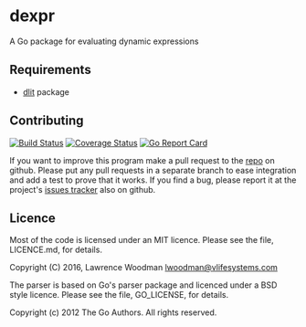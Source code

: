 dexpr
====
A Go package for evaluating dynamic expressions

Requirements
------------
* [dlit](https://github.com/lawrencewoodman/dlit) package


Contributing
------------

[![Build Status](https://travis-ci.org/LawrenceWoodman/dexpr.svg?branch=master)](https://travis-ci.org/LawrenceWoodman/dexpr)
[![Coverage Status](https://coveralls.io/repos/LawrenceWoodman/dexpr/badge.svg?branch=master)](https://coveralls.io/r/LawrenceWoodman/dexpr?branch=master)
[![Go Report Card](https://goreportcard.com/badge/github.com/LawrenceWoodman/dexpr)](https://goreportcard.com/report/github.com/LawrenceWoodman/dexpr)

If you want to improve this program make a pull request to the [repo](https://github.com/LawrenceWoodman/dexpr) on github.  Please put any pull requests in a separate branch to ease integration and add a test to prove that it works.  If you find a bug, please report it at the project's [issues tracker](https://github.com/LawrenceWoodman/dexpr/issues) also on github.


Licence
-------
Most of the code is licensed under an MIT licence.  Please see the file, LICENCE.md, for details.

Copyright (C) 2016, Lawrence Woodman <lwoodman@vlifesystems.com>


The parser is based on Go's parser package and licenced under a BSD style licence.  Please see the file, GO_LICENSE, for details.

Copyright (c) 2012 The Go Authors. All rights reserved.
